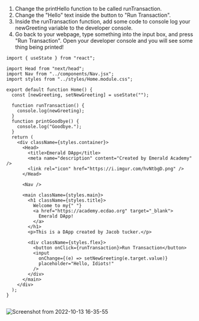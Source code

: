 1. Change the printHello function to be called runTransaction.
2. Change the "Hello" text inside the button to "Run Transaction".
3. Inside the runTransaction function, add some code to console log your newGreeting variable to the developer console.
4. Go back to your webpage, type something into the input box, and press "Run Transaction". Open your developer console and you will see some thing being    printed!






```
import { useState } from "react";

import Head from "next/head";
import Nav from "../components/Nav.jsx";
import styles from "../styles/Home.module.css";

export default function Home() {
  const [newGreeting, setNewGreeting] = useState("");

  function runTransaction() {
    console.log(newGreeting);
  }
  function printGoodbye() {
    console.log("Goodbye.");
  }
  return (
    <div className={styles.container}>
      <Head>
        <title>Emerald DApp</title>
        <meta name="description" content="Created by Emerald Academy" />
        <link rel="icon" href="https://i.imgur.com/hvNtbgD.png" />
      </Head>

      <Nav />

      <main className={styles.main}>
        <h1 className={styles.title}>
          Welcome to my{" "}
          <a href="https://academy.ecdao.org" target="_blank">
            Emerald DApp!
          </a>
        </h1>
        <p>This is a DApp created by Jacob tucker.</p>

        <div className={styles.flex}>
          <button onClick={runTransaction}>Run Transaction</button>
          <input
            onChange={(e) => setNewGreeting(e.target.value)}
            placeholder="Hello, Idiots!"
          />
        </div>
      </main>
    </div>
  );
}


```


![Screenshot from 2022-10-13 16-35-55](https://user-images.githubusercontent.com/107798155/195580836-b53336c5-22b8-4bbf-96a3-4f30dd846d1f.png)
